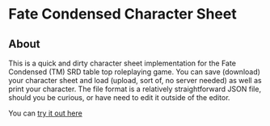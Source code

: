 # Fate Condensed Character Sheet

## About
This is a quick and dirty character sheet implementation for the Fate Condensed (TM) SRD table top roleplaying game.
You can save (download) your character sheet and load (upload, sort of, no server needed) as well as print your character.
The file format is a relatively straightforward JSON file, should you be curious, or have need to edit it outside of the editor.

You can [try it out here](https://jason-c-daniels.github.io/fate-condensed-character-sheet/) 
